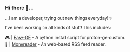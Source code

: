 ### Hi there 👋...

...I am a developer, trying out new things everyday! ✨<br>

I've been working on all kinds of stuff! This includes:

🎮 | [Easy-GE](https://github.com/alexklann/easy-ge) - A python install script for proton-ge-custom.  
📰 | [Monoreader](https://github.com/alexklann/monoreader) - An web-based RSS feed reader.  
